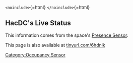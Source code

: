 `<noinclude>`{=html} `</noinclude>`{=html}

## HacDC's Live Status

This information comes from the space's [Presence
Sensor](Presence_Sensor).

This page is also available at
[tinyurl.com/6hdnlk](http://tinyurl.com/6hdnlk)

[Category:Occupancy Sensor](Category:Occupancy_Sensor)

